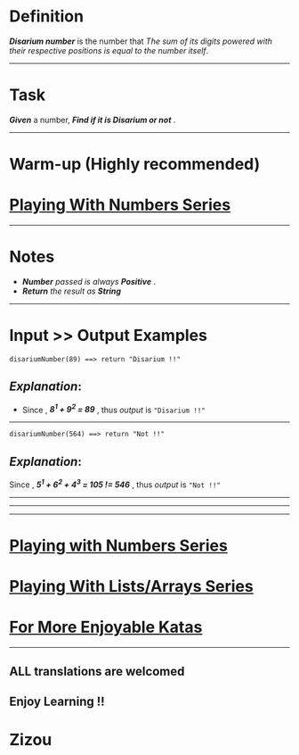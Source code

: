 # Definition

**_Disarium number_** is the number that *The sum of its digits powered with their respective positions is equal to the number itself*.

____

# Task

**_Given_** a number, **_Find if it is Disarium or not_** . 
____

# Warm-up (Highly recommended)

# [Playing With Numbers Series](https://www.codewars.com/collections/playing-with-numbers)
___

# Notes 

* **_Number_** *passed is always*  **_Positive_** .
* **_Return_** *the result as* **_String_**
___

# Input >> Output Examples

```
disariumNumber(89) ==> return "Disarium !!"
```
## **_Explanation_**:

* Since , **_8<sup>1</sup> + 9<sup>2</sup> = 89_** , thus *output* is `"Disarium !!"`
___

```
disariumNumber(564) ==> return "Not !!"
```
## **_Explanation_**:

Since , **_5<sup>1</sup> + 6<sup>2</sup> + 4<sup>3</sup> = 105 != 546_** ,  thus *output* is `"Not !!"`

___
___
___

# [Playing with Numbers Series](https://www.codewars.com/collections/playing-with-numbers)

# [Playing With Lists/Arrays Series](https://www.codewars.com/collections/playing-with-lists-slash-arrays)

# [For More Enjoyable Katas](http://www.codewars.com/users/MrZizoScream/authored)
___

## ALL translations are welcomed

## Enjoy Learning !!
# Zizou
